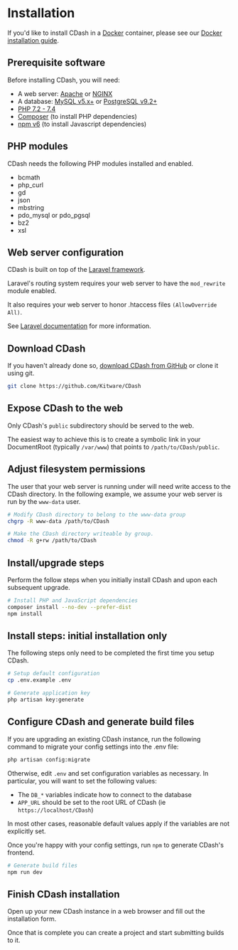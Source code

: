 # Installation

If you'd like to install CDash in a [Docker](https://www.docker.com) container, please see our
[Docker installation guide](docker.md).

## Prerequisite software

Before installing CDash, you will need:

- A web server: [Apache](https://httpd.apache.org) or [NGINX](https://www.nginx.com)
- A database: [MySQL v5.x+](https://www.mysql.com) or [PostgreSQL v9.2+](https://www.postgresql.org)
- [PHP 7.2 - 7.4](https://www.php.net)
- [Composer](https://getcomposer.org) (to install PHP dependencies)
- [npm v6](https://www.npmjs.com/) (to install Javascript dependencies)

## PHP modules

CDash needs the following PHP modules installed and enabled.

- bcmath
- php_curl
- gd
- json
- mbstring
- pdo_mysql or pdo_pgsql
- bz2
- xsl

## Web server configuration

CDash is built on top of the [Laravel framework](https://laravel.com).

Laravel's routing system requires your web server to have the `mod_rewrite` module enabled.

It also requires your web server to honor .htaccess files `(AllowOverride All)`.

See [Laravel documentation](https://laravel.com/docs/6.x/installation#pretty-urls) for more information.

## Download CDash

If you haven't already done so, [download CDash from GitHub](https://github.com/Kitware/CDash/releases) or clone it using git.

```bash
git clone https://github.com/Kitware/CDash
```

## Expose CDash to the web

Only CDash's `public` subdirectory  should be served to the web.

The easiest way to achieve this is to create a symbolic link in your DocumentRoot
(typically `/var/www`) that points to `/path/to/CDash/public`.

## Adjust filesystem permissions

The user that your web server is running under will need write access to the CDash directory.
In the following example, we assume your web server is run by the `www-data` user.

```bash
# Modify CDash directory to belong to the www-data group
chgrp -R www-data /path/to/CDash

# Make the CDash directory writeable by group.
chmod -R g+rw /path/to/CDash
```

## Install/upgrade steps

Perform the follow steps when you initially install CDash and upon each subsequent upgrade.

```bash
# Install PHP and JavaScript dependencies
composer install --no-dev --prefer-dist
npm install
```

## Install steps: initial installation only

The following steps only need to be completed the first time you setup CDash.

```bash
# Setup default configuration
cp .env.example .env

# Generate application key
php artisan key:generate
```

## Configure CDash and generate build files

If you are upgrading an existing CDash instance, run the following command to migrate
your config settings into the .env file:

```bash
php artisan config:migrate
```

Otherwise, edit `.env` and set configuration variables as necessary.
In particular, you will want to set the following values:
* The `DB_*` variables indicate how to connect to the database
* `APP_URL` should be set to the root URL of CDash (ie `https://localhost/CDash`)

In most other cases, reasonable default values apply if the variables are not explicitly set.

Once you're happy with your config settings, run `npm` to generate CDash's frontend.

```bash
# Generate build files
npm run dev
```

## Finish CDash installation

Open up your new CDash instance in a web browser and fill out the installation form.

Once that is complete you can create a project and start submitting builds to it.
